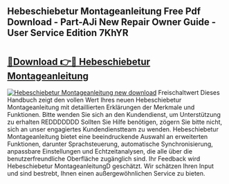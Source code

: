 ## Hebeschiebetur Montageanleitung Free Pdf Download - Part-AJi New Repair Owner Guide - User Service Edition 7KhYR

# <h2><a href="http://df7w5zt.blite.top/?on=Hebeschiebetur+Montageanleitung">🔗Download 👉🔴 Hebeschiebetur Montageanleitung</a></h2>

[![Hebeschiebetur Montageanleitung new download](https://i.imgur.com/lujVjoI.png)](http://df7w5zt.blite.top/?on=Hebeschiebetur+Montageanleitung)
Freischaltwert Dieses Handbuch zeigt den vollen Wert Ihres neuen Hebeschiebetur Montageanleitung mit detaillierten Erklärungen der Merkmale und Funktionen. Bitte wenden Sie sich an den Kundendienst, um Unterstützung zu erhalten REDDDDDDD Sollten Sie Hilfe benötigen, zögern Sie bitte nicht, sich an unser engagiertes Kundendienstteam zu wenden. Hebeschiebetur Montageanleitung bietet eine beeindruckende Auswahl an erweiterten Funktionen, darunter Sprachsteuerung, automatische Synchronisierung, anpassbare Einstellungen und Echtzeitanalysen, die alle über die benutzerfreundliche Oberfläche zugänglich sind. Ihr Feedback wird Hebeschiebetur MontageanleitungD geschätzt. Wir schätzen Ihren Input und sind bestrebt, Ihnen einen außergewöhnlichen Service zu bieten.
